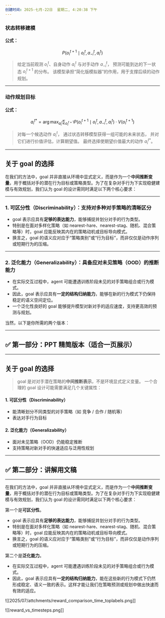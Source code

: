 ```yaml
---
创建时间: 2025-七月-22日  星期二, 4:20:38 下午
---
```


### 状态转移建模

#### 公式：

$$
P(o_i^{t+1} \mid o_i^t, a_{-i}^t, a_i^t)
$$

> 给定当前观测 $o_i^t$、自身动作 $a_i^t$ 与对手动作 $a_{-i}^t$，
> 预测可能到达的下一状态 $o_i^{t+1}$ 的分布。
> 该模型承担“简化版模拟器”的作用，用于支撑后续的动作规划。

---

### 动作规划目标

#### 公式：

$$
a_i^{t*} = \arg\max_{a_i^t} \sum_{o_i^{t+1}} P(o_i^{t+1} \mid o_i^t, a_{-i}^t, a_i^t) \cdot V(o_i^{t+1})
$$


> 对每一个候选动作 $a_i^t$，
> 通过状态转移模型获得一组可能的未来状态，
> 并对它们进行价值评估，计算期望值。
> 最终选择使期望价值最大的动作 $a_i^{t*}$。




---


## 关于 goal 的选择

在我们的方法中，goal 并非直接从环境中显式定义，而是作为一个**中间推断变量**，用于概括对手的潜在行为目标或策略类型。为了在复杂对手行为下实现稳健建模与有效规划，我们认为 goal 的设计需同时满足以下两个核心要求：

---

### 1. **可区分性（Discriminability）**：支持对多种对手策略的清晰区分

* goal 表示应具有**足够的表达能力**，能够捕捉并划分对手的行为类型。
* 特别是在面对多样化策略（如 nearest-hare、nearest-stag、随机、混合策略等）时，goal 应能反映其内在的策略动机或目标导向模式。
* 换言之，goal 的语义应对应于“策略类别”或“行为目标”，而非仅仅是动作序列或短期行为的压缩。

---

### 2. **泛化能力（Generalizability）**：具备应对未见策略（OOD）的推断能力

* 在实际交互过程中，agent 可能遭遇训练阶段未见的对手策略组合或行为模式。
* 因此，goal 表示应具有**一定的结构归纳能力**，能够在新的行为模式下仍保持稳定的语义空间定位。
* 一个泛化性良好的 goal 能够提升模型对新对手的适应速度，支持更高效的预测与规划。





当然，以下是你所需的两个版本：

---

## ✅ 第一部分：PPT 精简版本（适合一页展示）

---



## 关于 goal 的选择


> goal 是对对手潜在策略的**中间推断表示**，不是环境显式定义变量。
> 一个合理的 goal 设计可能需要满足几个关键属性：

####  1. 可区分性（Discriminability）

* 能清晰划分不同类型的对手策略（如 竞争 / 合作 / 随机等）
* 表达对手行为目标

####  2. 泛化能力（Generalizability）

* 面对未见策略（OOD）仍能稳定推断
* 支持策略对新对手的快速适应与泛用性规划






---

## ✅ 第二部分：讲解用文稿

---

在我们的方法中，goal 并非直接从环境中显式定义，而是作为一个**中间推断变量**，用于概括对手的潜在行为目标或策略类型。为了在复杂对手行为下实现稳健建模与有效规划，我们认为 goal 的设计需同时满足以下两个核心要求：

第一个是**可区分性**。

* goal 表示应具有**足够的表达能力**，能够捕捉并划分对手的行为类型。
* 特别是在面对多样化策略（如 nearest-hare、nearest-stag、随机、混合策略等）时，goal 应能反映其内在的策略动机或目标导向模式。
* 换言之，goal 的语义应对应于“策略类别”或“行为目标”，而非仅仅是动作序列或短期行为的压缩。


第二个是**泛化能力**。
* 在实际交互过程中，agent 可能遭遇训练阶段未见的对手策略组合或行为模式。
* 因此，goal 表示应具有**一定的结构归纳能力**，能在这些新的行为模式下仍然形成稳定、语义一致的表示。这样才能让我们在策略预测或规划中做出快速而有效的适应。





![[2025/07/attchments/reward_comparison_time_toplabels.png]]

![[reward_vs_timesteps.png]]